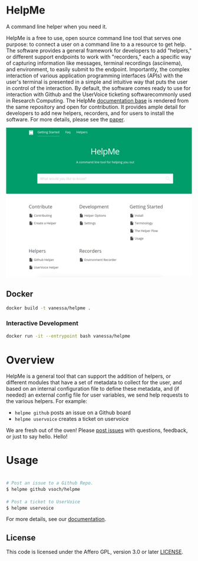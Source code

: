 # HelpMe

A command line helper when you need it.

HelpMe is a free to use, open source command line tool that serves one purpose: to connect a user on a command line to a a resource to get help. The software provides a general framework for developers to add "helpers," or different support endpoints to work with "recorders," each a specific way of capturing information like messages, terminal recordings (asciinema), and environment, to easily submit to the endpoint. Importantly, the complex interaction of various application programming interfaces (APIs) with the user's terminal is presented in a simple and intuitive way that puts the user in control of the interaction. By default, the software comes ready to use for interaction with Github and the UserVoice ticketing softwarecommonly used in Research Computing.  The HelpMe [documentation base](https://vsoch.github.io/helpme) is rendered from the same repository and open for contribution. It provides ample detail for developers to add new helpers, recorders, and for users to install the software. For more details, please see the [paper](paper/paper.md).

![docs/assets/img/interface.png](docs/assets/img/interface.png)

## Docker

```bash
docker build -t vanessa/helpme .
```

### Interactive Development

```bash
docker run -it --entrypoint bash vanessa/helpme
```

# Overview
HelpMe is a general tool that can support the addition of helpers, or different
modules that have a set of metadata to collect for the user, and based on an internal
configuration file to define these metadata, and (if needed) an external config file
for user variables, we send help requests to the various helpers. For example:

 - `helpme github` posts an issue on a Github board
 - `helpme uservoice` creates a ticket on uservoice

We are fresh out of the oven! Please [post issues](https://www.github.com/vsoch/helpme/issues)
with questions, feedback, or just to say hello. Hello!

# Usage

```bash

# Post an issue to a Github Repo.
$ helpme github vsoch/helpme

# Post a ticket to UserVoice
$ helpme uservoice
```

For more details, see our [documentation](https://vsoch.github.io/helpme).

## License

This code is licensed under the Affero GPL, version 3.0 or later [LICENSE](LICENSE).

